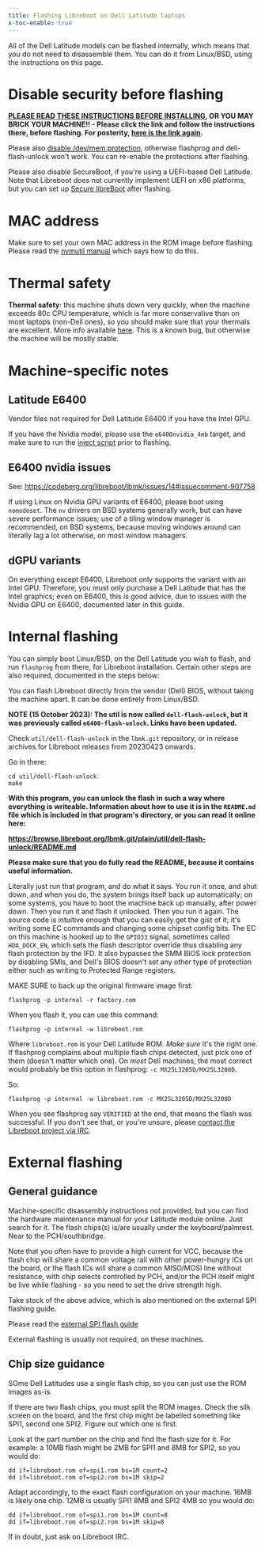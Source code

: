 ```yaml
---
title: Flashing Libreboot on Dell Latitude laptops
x-toc-enable: true
---
```


All of the Dell Latitude models can be flashed internally, which means that
you do not need to disassemble them. You can do it from Linux/BSD, using the
instructions on this page.

Disable security before flashing
================================

**[PLEASE READ THESE INSTRUCTIONS BEFORE INSTALLING](ivy_has_common.md), OR
YOU MAY BRICK YOUR MACHINE!! - Please click the link and follow the instructions
there, before flashing. For posterity,
[here is the link again](ivy_has_common.md).**

Please also [disable /dev/mem protection](devmem.md), otherwise flashprog
and dell-flash-unlock won't work. You can re-enable the protections after
flashing.

Please also disable SecureBoot, if you're using a UEFI-based Dell Latitude.
Note that Libreboot does not currently implement UEFI on x86 platforms, but
you can set up [Secure libreBoot](../linux/grub_hardening.md) after flashing.

MAC address
===========

Make sure to set your own MAC address in the ROM image before flashing.
Please read the [nvmutil manual](nvmutil.md) which says how to do this.

Thermal safety
==============

**Thermal safety**: this machine shuts down very quickly, when the machine
exceeds 80c CPU temperature, which is far more conservative than on most
laptops (non-Dell ones), so you should make sure that your thermals are
excellent. More info available [here](../install/dell_thermal.md). This is a
known bug, but otherwise the machine will be mostly stable.

Machine-specific notes
======================

Latitude E6400
--------------

Vendor files not required for Dell Latitude E6400 if you have the Intel GPU.

If you have the Nvidia model, please use the `e6400nvidia_4mb` target, and
make sure to run the [inject script](ivy_has_common.md) prior to flashing.

E6400 nvidia issues
-------------------

See: <https://codeberg.org/libreboot/lbmk/issues/14#issuecomment-907758>

If using Linux on Nvidia GPU variants of E6400, please boot using `nomodeset`.
The `nv` drivers on BSD systems generally work, but can have severe performance
issues; use of a tiling window manager is recommended, on BSD systems, because
moving windows around can literally lag a lot otherwise, on most window managers.

dGPU variants
-------------

On everything except E6400, Libreboot only supports the variant with an Intel
GPU. Therefore, you must *only* purchase a Dell Latitude that has the Intel
graphics; even on E6400, this is good advice, due to issues with the Nvidia
GPU on E6400, documented later in this guide.

Internal flashing
=================

You can simply boot Linux/BSD, on the Dell Latitude you wish to flash, and
run `flashprog` from there, for Libreboot installation. Certain other steps
are also required, documented in the steps below:

You can flash Libreboot directly from the vendor (Dell) BIOS, without taking
the machine apart. It can be done entirely from Linux/BSD.

**NOTE (15 October 2023): The util is now called `dell-flash-unlock`, but it
was previously called `e6400-flash-unlock`. Links have been updated.**

Check `util/dell-flash-unlock` in the `lbmk.git` repository, or in release
archives for Libreboot releases from 20230423 onwards.

Go in there:

	cd util/dell-flash-unlock
	make

**With this program, you can unlock the flash in such a way where everything
is writeable. Information about how to use it is in the `README.md` file which
is included in that program's directory, or you can read it online here:**

**<https://browse.libreboot.org/lbmk.git/plain/util/dell-flash-unlock/README.md>**

**Please make sure that you do fully read the README, because it contains
useful information.**

Literally just run that program, and do what it says. You run it once, and shut
down, and when you do, the system brings itself back up automatically; on some
systems, you have to boot the machine back up manually, after power down.  Then
you run it and flash it unlocked. Then you run it again. The source code is
intuitive enough that you can easily get the gist of it; it's writing some EC
commands and changing some chipset config bits. The EC on this machine is
hooked up to the `GPIO33` signal, sometimes called `HDA_DOCK_EN`, which sets
the flash descriptor override thus disabling any flash protection by the IFD.
It also bypasses the SMM BIOS lock protection by disabling SMIs, and Dell's
BIOS doesn't set any other type of protection either such as writing to
Protected Range registers.

MAKE SURE to back up the original firmware image first:

	flashprog -p internal -r factory.rom

When you flash it, you can use this command:

	flashprog -p internal -w libreboot.rom

Where `libreboot.rom` is your Dell Latitude ROM. *Make sure* it's the right
one. If flashprog complains about multiple flash chips detected, just pick one of them (doesn't matter which one). On *most* Dell machines, the most correct
would probably be this option in flashprog: `-c MX25L3205D/MX25L3208D`.

So:

	flashprog -p internal -w libreboot.rom -c MX25L3205D/MX25L3208D

When you see flashprog say `VERIFIED` at the end, that means the flash was
successful. If you don't see that, or you're unsure, please [contact the
Libreboot project via IRC](../../contact.md).

External flashing
=================

General guidance
----------------

Machine-specific disassembly instructions not provided, but you can find
the hardware maintenance manual for your Latitude module online. Just search
for it. The flash chips(s) is/are usually under the keyboard/palmrest. Near
to the PCH/southbridge.

Note that you often have to provide a high current for VCC, because the flash
chip will share a common voltage rail with other power-hungry ICs on the
board, or the flash ICs will share a common MISO/MOSI line without resistance,
with chip selects controlled by PCH, and/or the PCH itself might be live while
flashing - so you need to set the drive strength high.

Take stock of the above advice, which is also mentioned on the external SPI
flashing guide.

Please read the [external SPI flash guide](spi.md)

External flashing is usually not required, on these machines.

Chip size guidance
------------------

SOme Dell Latitudes use a single flash chip, so you can
just use the ROM images as-is.

If there are two flash chips, you must split the ROM images. Check the silk
screen on the board, and the first chip might be labelled something like SPI1,
second one SPI2. Figure out which one is first.

Look at the part number on the chip and find the flash size for it. For example:
a 10MB flash might be 2MB for SPI1 and 8MB for SPI2, so you would do:

	dd if=libreboot.rom of=spi1.rom bs=1M count=2
	dd if=libreboot.rom of=spi2.rom bs=1M skip=2

Adapt accordingly, to the exact flash configuration on your machine. 16MB is
likely one chip. 12MB is usually SPI1 8MB and SPI2 4MB so you would do:

	dd if=libreboot.rom of=spi1.rom bs=1M count=8
	dd if=libreboot.rom of=spi2.rom bs=1M skip=8

If in doubt, just ask on Libreboot IRC.
